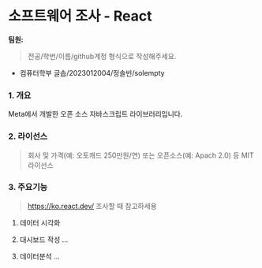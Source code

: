 # 소프트웨어 조사 - React
**팀원:**
> 전공/학번/이름/github계정 형식으로 작성해주세요.
- 컴퓨터학부 글솝/2023012004/정솔빈/solempty

### 1. 개요
Meta에서 개발한 오픈 소스 자바스크립트 라이브러리입니다.

### 2. 라이선스
> 회사 및 가격(예: 오토캐드 250만원/연) 또는 오픈소스(예: Apach 2.0) 등
MIT 라이선스

### 3. 주요기능
> https://ko.react.dev/ 조사할 때 참고하세용

1) 데이터 시각화


2) 대시보드 작성
...

3) 데이터분석
...
